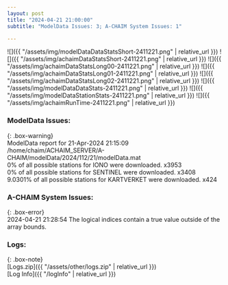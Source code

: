 ```yaml
---
layout: post
title: "2024-04-21 21:00:00"
subtitle: "ModelData Issues: 3; A-CHAIM System Issues: 1"

---
```


![]({{ "/assets/img/modelDataDataStatsShort-2411221.png" | relative_url }})
![]({{ "/assets/img/achaimDataStatsShort-2411221.png" | relative_url }})
![]({{ "/assets/img/achaimDataStatsLong00-2411221.png" | relative_url }})
![]({{ "/assets/img/achaimDataStatsLong01-2411221.png" | relative_url }})
![]({{ "/assets/img/achaimDataStatsLong02-2411221.png" | relative_url }})
![]({{ "/assets/img/modelDataDataStats-2411221.png" | relative_url }})
![]({{ "/assets/img/modelDataStationStats-2411221.png" | relative_url }})
![]({{ "/assets/img/achaimRunTime-2411221.png" | relative_url }})


### ModelData Issues:  
  
{: .box-warning}  
 ModelData report for 21-Apr-2024 21:15:09   
 /home/chaim/ACHAIM_SERVER/A-CHAIM/modelData/2024/112/21/modelData.mat   
 0% of all possible stations for IONO were downloaded. x3953   
 0% of all possible stations for SENTINEL were downloaded. x3408   
 9.0301% of all possible stations for KARTVERKET were downloaded. x424   
  
### A-CHAIM System Issues:  
  
{: .box-error}  
2024-04-21 21:28:54 The logical indices contain a true value outside of the array bounds.  

### Logs:  
  
{: .box-note}  
[Logs.zip]({{ "/assets/other/logs.zip" | relative_url }})  
[Log Info]({{ "/logInfo" | relative_url }})  
